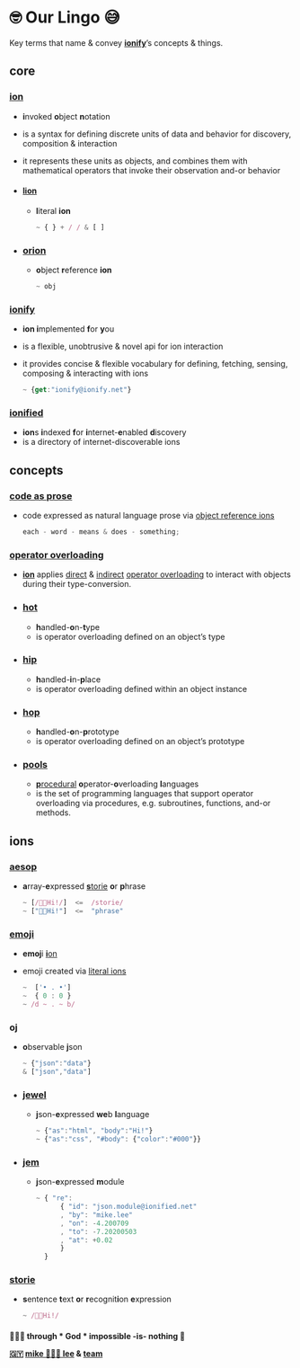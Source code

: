 # 🤓 Our Lingo 😅

Key terms that name & convey **[ionify](#ionify)**’s concepts & things.

## core

### [ion](ions/ion.md)

- **i**nvoked **o**bject **n**otation
- is a syntax for defining discrete units of data and behavior for discovery, composition & interaction
- it represents these units as objects, and combines them with mathematical operators that invoke their observation and-or behavior

- #### [lion](ions/lions.md)

  - **l**iteral **ion**

    ```js
    ~ { } + / / & [ ]
    ```

- ### [orion](ions/ion.md#form)

  - **o**bject **r**eference **ion**

    ```js
    ~ obj
    ```

### [ionify](README.md)

- **ion i**mplemented **f**or **y**ou
- is a flexible, unobtrusive & novel api for ion interaction
- it provides concise & flexible vocabulary for defining, fetching, sensing, composing & interacting with ions

  ```js
  ~ {get:"ionify@ionify.net"}
  ```

### [ionified](https://ionified.net/)

- **ion**s **i**ndexed **f**or **i**nternet-**e**nabled **d**iscovery
- is a directory of internet-discoverable ions

## concepts

### [code as prose](https://github.com/ionify/ionify/blob/public/README.md#code-prose)

- code expressed as natural language prose via [object reference ions](#orion)

  ```javascript
  each - word - means & does - something;
  ```

### [operator overloading](ions/ion.md#function)

- [**ion**](#ion) applies [direct](ions/ion.md#python) &
[indirect](ions/ion.md#javascript)
[operator overloading](https://en.wikipedia.org/wiki/Operator_overloading) to interact with objects during their type-conversion.

- ### [hot](ions/ion.md#java)

  - **h**andled-**o**n-**t**ype
  - is operator overloading defined on an object’s type

- ### [hip](ions/ion.md#javascript)

  - **h**andled-**i**n-**p**lace
  - is operator overloading defined within an object instance

- ### [hop](ions/ion.md#javascript)

  - **h**andled-**o**n-**p**rototype
  - is operator overloading defined on an object’s prototype

- ### [pools](ions/ion.md#other-languages)

  - [**p**rocedural](https://en.wikipedia.org/wiki/List_of_programming_languages_by_type#Procedural_languages) **o**perator-**o**verloading **l**anguages
  - is the set of programming languages that support operator overloading via procedures, e.g. subroutines, functions, and-or methods.

## ions

### [aesop](ions/aesop.md)

- **a**rray-**e**xpressed [**s**torie](#storie) **o**r **p**hrase

  ```js
  ~ [/👋🏾Hi!/]  <=  /storie/
  ~ ["👋🏾Hi!"]  <=  "phrase"
  ```

### [emoji](https://ionified.github.io/anemojii-ions.iskitz.net/)

- **emoj**i [**i**on](#ion)
- emoji created via [literal ions](#lion)

  ```js
  ~  ['• . •']
  ~  { 0 : 0 }
  ~ /d ~ . ~ b/
  ```

### oj

- **o**bservable **j**son

  ```js
  ~ {"json":"data"}
  & ["json","data"]
  ```

- ### [jewel](ions/jewels.md)

  - **j**son-**e**xpressed **we**b **l**anguage

    ```js
    ~ {"as":"html", "body":"Hi!"}
    ~ {"as":"css", "#body": {"color":"#000"}}
    ```

- ### [jem](ions/jems.md)

  - **j**son-**e**xpressed **m**odule

    ```js
    ~ { "re":
          { "id": "json.module@ionified.net"
          , "by": "mike.lee"
          , "on": -4.200709
          , "to": -7.20200503
          , "at": +0.02
          }
      }
      ```

### [storie](ions/stories.md)

- **s**entence **t**ext **o**r **r**ecognit**i**on **e**xpression

  ```javascript
  ~ /👋🏾Hi!/
  ```

####

**🙇🏾‍♂️ through * God * impossible -is- nothing 🤎**

**[🇬🇾](https://en.wikipedia.org/wiki/Guyana) [mike 👨🏾‍💻 lee](https://github.com/iskitz) & [team](https://github.com/orgs/ionify/people)**

